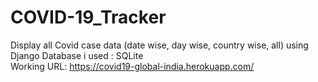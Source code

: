 # COVID-19_Tracker

Display all Covid case data (date wise, day wise, country wise, all) using Django
Database i used : SQLite <br>
Working URL:  https://covid19-global-india.herokuapp.com/
